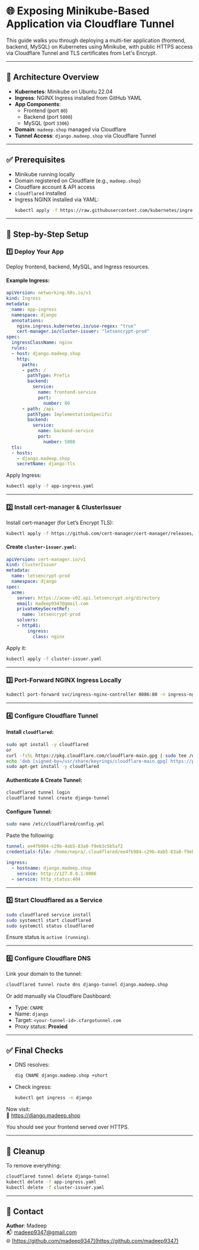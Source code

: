 

# 🌐 Exposing Minikube-Based Application via Cloudflare Tunnel

This guide walks you through deploying a multi-tier application (frontend, backend, MySQL) on Kubernetes using Minikube, with public HTTPS access via Cloudflare Tunnel and TLS certificates from Let's Encrypt.

---

## 🧱 Architecture Overview

- **Kubernetes**: Minikube on Ubuntu 22.04
- **Ingress**: NGINX Ingress installed from GitHub YAML
- **App Components**:
  - Frontend (port `80`)
  - Backend (port `5000`)
  - MySQL (port `3306`)
- **Domain**: `madeep.shop` managed via Cloudflare
- **Tunnel Access**: `django.madeep.shop` via Cloudflare Tunnel

---

## ✅ Prerequisites

- Minikube running locally
- Domain registered on Cloudflare (e.g., `madeep.shop`)
- Cloudflare account & API access
- `cloudflared` installed
- Ingress NGINX installed via YAML:
  ```bash
  kubectl apply -f https://raw.githubusercontent.com/kubernetes/ingress-nginx/controller-v1.10.1/deploy/static/provider/cloud/deploy.yaml
  ```

---

## 🔧 Step-by-Step Setup

### 1️⃣ Deploy Your App

Deploy frontend, backend, MySQL, and Ingress resources.

#### Example Ingress:

```yaml
apiVersion: networking.k8s.io/v1
kind: Ingress
metadata:
  name: app-ingress
  namespace: django
  annotations:
    nginx.ingress.kubernetes.io/use-regex: "true"
    cert-manager.io/cluster-issuer: "letsencrypt-prod"
spec:
  ingressClassName: nginx
  rules:
  - host: django.madeep.shop
    http:
      paths:
      - path: /
        pathType: Prefix
        backend:
          service:
            name: frontend-service
            port:
              number: 80
      - path: /api
        pathType: ImplementationSpecific
        backend:
          service:
            name: backend-service
            port:
              number: 5000
  tls:
  - hosts:
    - django.madeep.shop
    secretName: django-tls
```

Apply Ingress:
```bash
kubectl apply -f app-ingress.yaml
```

---

### 2️⃣ Install cert-manager & ClusterIssuer

Install cert-manager (for Let’s Encrypt TLS):

```bash
kubectl apply -f https://github.com/cert-manager/cert-manager/releases/download/v1.15.1/cert-manager.yaml
```

#### Create `cluster-issuer.yaml`:

```yaml
apiVersion: cert-manager.io/v1
kind: ClusterIssuer
metadata:
  name: letsencrypt-prod
  namespace: django
spec:
  acme:
    server: https://acme-v02.api.letsencrypt.org/directory
    email: madeep9347@gmail.com
    privateKeySecretRef:
      name: letsencrypt-prod
    solvers:
    - http01:
        ingress:
          class: nginx
```

Apply it:

```bash
kubectl apply -f cluster-issuer.yaml
```

---

### 3️⃣ Port-Forward NGINX Ingress Locally

```bash
kubectl port-forward svc/ingress-nginx-controller 8086:80 -n ingress-nginx
```

---

### 4️⃣ Configure Cloudflare Tunnel

#### Install `cloudflared`:

```bash
sudo apt install -y cloudflared
or
curl -fsSL https://pkg.cloudflare.com/cloudflare-main.gpg | sudo tee /usr/share/keyrings/cloudflare-main.gpg > /dev/null
echo 'deb [signed-by=/usr/share/keyrings/cloudflare-main.gpg] https://pkg.cloudflare.com/cloudflared jammy main' | sudo tee /etc/apt/sources.list.d/cloudflared.list
sudo apt-get install -y cloudflared
```

#### Authenticate & Create Tunnel:

```bash
cloudflared tunnel login
cloudflared tunnel create django-tunnel
```

#### Configure Tunnel:

```bash
sudo nano /etc/cloudflared/config.yml
```

Paste the following:

```yaml
tunnel: ee4fb984-c29b-4ab5-83a8-f9eb3c5b5af2
credentials-file: /home/nepra/.cloudflared/ee4fb984-c29b-4ab5-83a8-f9eb3c5b5af2.json

ingress:
  - hostname: django.madeep.shop
    service: http://127.0.0.1:8086
  - service: http_status:404
```

---

### 5️⃣ Start Cloudflared as a Service

```bash
sudo cloudflared service install
sudo systemctl start cloudflared
sudo systemctl status cloudflared
```

Ensure status is `active (running)`.

---

### 6️⃣ Configure Cloudflare DNS

Link your domain to the tunnel:

```bash
cloudflared tunnel route dns django-tunnel django.madeep.shop
```

Or add manually via Cloudflare Dashboard:
- Type: `CNAME`
- Name: `django`
- Target: `<your-tunnel-id>.cfargotunnel.com`
- Proxy status: **Proxied**

---

## ✅ Final Checks

- DNS resolves:
  ```bash
  dig CNAME django.madeep.shop +short
  ```
- Check ingress:
  ```bash
  kubectl get ingress -n django
  ```

Now visit:  
🔗 https://django.madeep.shop

You should see your frontend served over HTTPS.

---

## 🧼 Cleanup

To remove everything:

```bash
cloudflared tunnel delete django-tunnel
kubectl delete -f app-ingress.yaml
kubectl delete -f cluster-issuer.yaml
```

---

## 📧 Contact

**Author**: Madeep  
📬 madeep9347@gmail.com  
🌐 [https://github.com/madeep9347](https://github.com/madeep9347)
